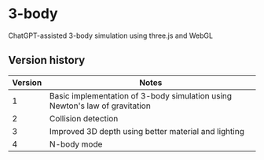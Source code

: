 # 3-body
ChatGPT-assisted 3-body simulation using three.js and WebGL

## Version history
| Version | Notes |
| ------- | ----- |
| 1       | Basic implementation of 3-body simulation using Newton's law of gravitation |
| 2       | Collision detection |
| 3       | Improved 3D depth using better material and lighting |
| 4       | N-body mode |
